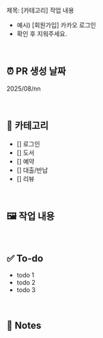제목: [카테고리] 작업 내용
- 예시) [회원가입] 카카오 로그인
- 확인 후 지워주세요.

</br>


## ⏰ PR 생성 날짜
2025/08/nn


<br/>

## 📖 카테고리
<!-- 해당하는 카테고리에 v로 표시 -->
<!-- 추가 예정 -->
- [] 로그인
- [] 도서
- [] 예약
- [] 대출/반납
- [] 리뷰

<br/>

## 🖼️ 작업 내용
<!-- 카테고리에 해당하는 작업 중 어떤 부분에 대한 작업을 진행했는지 요약 -->


<br/>

## ✅ To-do
<!-- 카테고리에 해당하는 작업 중 앞으로 진행해야 하는 작업 정리 -->
- todo 1
- todo 2
- todo 3


<br/>

## 📢 Notes
<!-- 전하고 싶은 내용, 논의가 필요한 부분 -->


<br/>
